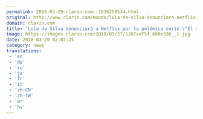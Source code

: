 ```yaml
---
permalink: 2018-03-29-clarin.com--1636258534.html
original: http://www.clarin.com/mundo/lula-da-silva-denunciara-netflix-polemica-serie-mecanismo_0_Syy0L6F5f.html
domain: clarin.com
title: "Lula da Silva denunciará a Netflix por la polémica serie \"El mecanismo""
image: https://images.clarin.com/2018/03/27/SJU7vaF5f_600x338__1.jpg
date: 2018-03-29 02:07:25
category: news
translations: 
 - 'en'
 - 'de'
 - 'ru'
 - 'ja'
 - 'fr'
 - 'it'
 - 'zh-CN'
 - 'zh-TW'
 - 'ar'
 - 'hy'
---
```


